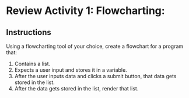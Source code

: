 # Review Activity 1: Flowcharting:

## Instructions

Using a flowcharting tool of your choice, create a flowchart for a program that:

1. Contains a list.
2. Expects a user input and stores it in a variable.
3. After the user inputs data and clicks a submit button, that data gets stored in the list.
4. After the data gets stored in the list, render that list.